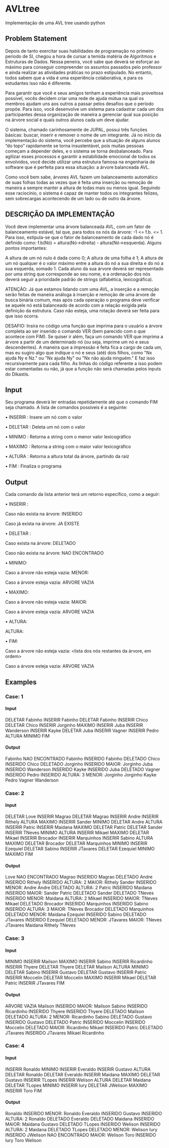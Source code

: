 # AVLtree
Implementação de uma AVL tree usando python

## Problem Statement

Depois de tanto exercitar suas habilidades de programação no primeiro período de SI, chegou a hora de cursar a temida matéria de Algoritmos e Estruturas de Dados. Nessa peneira, você sabe que deverá se esforçar ao máximo para conseguir compreender os assuntos passados pelo professor e ainda realizar as atividades práticas no prazo estipulado. No entanto, todos sabem que a vida é uma experiência colaborativa, e para os estudantes isso não é diferente.

Para garantir que você e seus amigos tenham a experiência mais proveitosa possível, vocês decidem criar uma rede de ajuda mútua na qual os membros ajudam uns aos outros a passar pelos desafios que o período propõe. Para isso, você desenvolve um sistema para cadastrar cada um dos participantes dessa organização de maneira a gerenciar qual sua posição na árvore social e quais outros alunos cada um deve ajudar.

O sistema, chamado carinhosamente de JUPAL, possui três funções básicas: buscar, inserir e remover o nome de um integrante. Já no início da implementação do sistema, você percebe que a situação de alguns alunos “do topo” rapidamente se torna insustentável, pois muitas pessoas começam a depender deles, e o sistema se torna desbalanceado. Para agilizar esses processos e garantir a estabilidade emocional de todos os envolvidos, você decide utilizar uma estrutura famosa na engenharia de software que é perfeita para essa situação: a árvore balanceada AVL.

Como você bem sabe, árvores AVL fazem um balanceamento automático de suas folhas todas as vezes que é feita uma inserção ou remoção de maneira a sempre manter a altura de todas mais ou menos igual. Seguindo esse raciocínio, o sistema é capaz de manter todos os integrantes felizes, sem sobrecargas acontecendo de um lado ou de outro da árvore.

## DESCRIÇÃO DA IMPLEMENTAÇÃO

Você deve implementar uma árvore balanceada AVL, com um fator de balanceamento estável, tal que, para todos os nós da árvore: -1 <= f.b. <= 1. Para isso, estipula-se que o fator de balanceamento de cada dado nó é definido como: f.b(Nó) = altura(Nó->direita) - altura(Nó->esquerda). Alguns pontos importantes:

A altura de um nó nulo é dada como 0;
A altura de uma folha é 1;
A altura de um nó qualquer é o valor máximo entre a altura do nó a sua direita e do nó a sua esquerda, somado 1.
Cada aluno da sua árvore deverá ser representado por uma string que corresponde ao seu nome, e a ordenação dos nós deverá seguir a prioridade padrão de strings (alfabética, lexicográfica).

ATENÇÃO: Já que estamos lidando com uma AVL, a inserção e a remoção serão feitas de maneira análoga à inserção e remoção de uma árvore de busca binária comum, mas após cada operação o programa deve verificar se aquele nó está balanceado de acordo com a relação exigida pela definição da estrutura. Caso não esteja, uma rotação deverá ser feita para que isso ocorra.

DESAFIO:  Insira no código uma função que imprima para o usuário a árvore completa ao ser inserido o comando VER (bem parecido com o que acontece com FIM). Se quiser ir além, faça um comando VER <nome> que imprima a árvore a partir de um determinado nó (ou seja, imprime um nó e seus descendentes). A maneira que a impressão é feita fica a cargo de cada um, mas eu sugiro algo que indique o nó e seus (até) dois filhos, como "Nx ajuda Ny e Nz." ou "Nx ajuda Ny" ou "Nx não ajuda ninguém." E faz isso recursivamente para cada filho. As linhas do código referente a isso podem estar comentadas ou não, já que a função não será chamadas pelos inputs do Dikastis.

## Input

Seu programa deverá ler entradas repetidamente até que o comando FIM seja chamado. 
A lista de comandos possíveis é a seguinte:

• INSERIR <nome> : Insere um nó com o valor <nome>

• DELETAR <nome> : Deleta um nó com o valor <nome>

• MINIMO : Retorna a string com o menor valor lexicográfico

• MAXIMO : Retorna a string com o maior valor lexicográfico

• ALTURA : Retorna a altura total da árvore, partindo da raiz

• FIM : Finaliza o programa

## Output

Cada comando da lista anterior terá um retorno específico, como a seguir:

• INSERIR <nome>:

Caso <nome> não exista na árvore: <nome> INSERIDO

Caso <nome> já exista na árvore: <nome> JA EXISTE

• DELETAR <nome>:

Caso <nome> exista na árvore: <nome> DELETADO

Caso <nome> não exista na árvore: <nome> NAO ENCONTRADO

• MINIMO:

Caso a árvore não esteja vazia: MENOR: <nome>

Caso a árvore esteja vazia: ARVORE VAZIA

• MAXIMO:

Caso a árvore não esteja vazia: MAIOR: <nome>

Caso a árvore esteja vazia: ARVORE VAZIA

• ALTURA:

ALTURA: <alturadaarvore>

• FIM:

Caso a árvore não esteja vazia: <lista dos nós restantes da árvore, em ordem>

Caso a árvore esteja vazia: ARVORE VAZIA

## Examples

### Case: 1

#### Input

DELETAR Fabinho
INSERIR Fabinho
DELETAR Fabinho
INSERIR Chico
DELETAR Chico
INSERIR Jorginho
MAXIMO
INSERIR Juba
INSERIR Wanderson
INSERIR Kayke
DELETAR Juba
INSERIR Vagner
INSERIR Pedro
ALTURA
MINIMO
FIM

#### Output

Fabinho NAO ENCONTRADO
Fabinho INSERIDO
Fabinho DELETADO
Chico INSERIDO
Chico DELETADO
Jorginho INSERIDO
MAIOR: Jorginho
Juba INSERIDO
Wanderson INSERIDO
Kayke INSERIDO
Juba DELETADO
Vagner INSERIDO
Pedro INSERIDO
ALTURA: 3
MENOR: Jorginho
Jorginho Kayke Pedro Vagner Wanderson

### Case: 2

#### Input

DELETAR Love
INSERIR Magrao
DELETAR Magrao
INSERIR Andre
INSERIR Rithely
ALTURA
MAXIMO
INSERIR Sander
MINIMO
DELETAR Andre
ALTURA
INSERIR Patric
INSERIR Maidana
MAXIMO
DELETAR Patric
DELETAR Sander
INSERIR TNeves
MINIMO
ALTURA
INSERIR Mikael
MAXIMO
DELETAR Mikael
INSERIR Brocador
INSERIR Marquinhos
INSERIR Sabino
ALTURA
MAXIMO
DELETAR Brocador
DELETAR Marquinhos
MINIMO
INSERIR Ezequiel
DELETAR Sabino
INSERIR JTavares
DELETAR Ezequiel
MINIMO
MAXIMO
FIM

#### Output

Love NAO ENCONTRADO
Magrao INSERIDO
Magrao DELETADO
Andre INSERIDO
Rithely INSERIDO
ALTURA: 2
MAIOR: Rithely
Sander INSERIDO
MENOR: Andre
Andre DELETADO
ALTURA: 2
Patric INSERIDO
Maidana INSERIDO
MAIOR: Sander
Patric DELETADO
Sander DELETADO
TNeves INSERIDO
MENOR: Maidana
ALTURA: 2
Mikael INSERIDO
MAIOR: TNeves
Mikael DELETADO
Brocador INSERIDO
Marquinhos INSERIDO
Sabino INSERIDO
ALTURA: 3
MAIOR: TNeves
Brocador DELETADO
Marquinhos DELETADO
MENOR: Maidana
Ezequiel INSERIDO
Sabino DELETADO
JTavares INSERIDO
Ezequiel DELETADO
MENOR: JTavares
MAIOR: TNeves
JTavares Maidana Rithely TNeves

### Case: 3

#### Input

MINIMO
INSERIR Mailson
MAXIMO
INSERIR Sabino
INSERIR Ricardinho
INSERIR Thyere
DELETAR Thyere
DELETAR Mailson
ALTURA
MINIMO
DELETAR Sabino
INSERIR Gustavo
DELETAR Gustavo
INSERIR Patric
INSERIR Moccelin
DELETAR Moccelin
MAXIMO
INSERIR Mikael
DELETAR Patric
INSERIR JTavares
FIM

#### Output

ARVORE VAZIA
Mailson INSERIDO
MAIOR: Mailson
Sabino INSERIDO
Ricardinho INSERIDO
Thyere INSERIDO
Thyere DELETADO
Mailson DELETADO
ALTURA: 2
MENOR: Ricardinho
Sabino DELETADO
Gustavo INSERIDO
Gustavo DELETADO
Patric INSERIDO
Moccelin INSERIDO
Moccelin DELETADO
MAIOR: Ricardinho
Mikael INSERIDO
Patric DELETADO
JTavares INSERIDO
JTavares Mikael Ricardinho

### Case: 4

#### Input

INSERIR Ronaldo
MINIMO
INSERIR Everaldo
INSERIR Gustavo
ALTURA
DELETAR Ronaldo
DELETAR Everaldo
INSERIR Maidana
MAXIMO
DELETAR Gustavo
INSERIR TLopes
INSERIR Welison
ALTURA
DELETAR Maidana
DELETAR TLopes
MINIMO
INSERIR Iury
DELETAR JWelison
MAXIMO
INSERIR Toro
FIM

#### Output

Ronaldo INSERIDO
MENOR: Ronaldo
Everaldo INSERIDO
Gustavo INSERIDO
ALTURA: 2
Ronaldo DELETADO
Everaldo DELETADO
Maidana INSERIDO
MAIOR: Maidana
Gustavo DELETADO
TLopes INSERIDO
Welison INSERIDO
ALTURA: 2
Maidana DELETADO
TLopes DELETADO
MENOR: Welison
Iury INSERIDO
JWelison NAO ENCONTRADO
MAIOR: Welison
Toro INSERIDO
Iury Toro Welison
